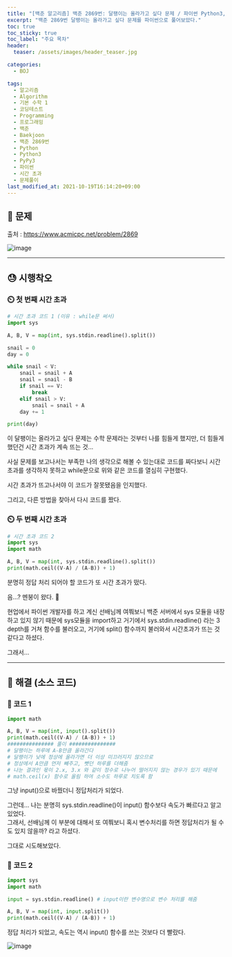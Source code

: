 ```yaml
---
title: "[백준 알고리즘] 백준 2869번: 달팽이는 올라가고 싶다 문제 / 파이썬 Python3, PyPy3"
excerpt: "백준 2869번 달팽이는 올라가고 싶다 문제를 파이썬으로 풀어보았다."
toc: true
toc_sticky: true
toc_label: "주요 목차"
header:
  teaser: /assets/images/header_teaser.jpg

categories:
  - BOJ

tags:
  - 알고리즘
  - Algorithm
  - 기본 수학 1
  - 코딩테스트
  - Programming
  - 프로그래밍
  - 백준
  - Baekjoon
  - 백준 2869번
  - Python
  - Python3
  - PyPy3
  - 파이썬
  - 시간 초과
  - 문제풀이
last_modified_at: 2021-10-19T16:14:20+09:00
---
```


## 🔔 문제

출처 : <https://www.acmicpc.net/problem/2869>

![image](https://user-images.githubusercontent.com/78403443/137861889-f23fa660-b6ab-4aa3-8ed6-979862792062.png)

---

## 😓 시행착오

### ⏲️ 첫 번째 시간 초과

```python
# 시간 초과 코드 1 (이유 : while문 써서) 
import sys

A, B, V = map(int, sys.stdin.readline().split())

snail = 0
day = 0

while snail < V:
    snail = snail + A
    snail = snail - B
    if snail == V:
        break
    elif snail > V:
        snail = snail + A
    day += 1

print(day)
```

이 달팽이는 올라가고 싶다 문제는 수학 문제라는 것부터 나를 힘들게 했지만, 더 힘들게 했던건 시간 초과가 계속 뜨는 것...

사실 문제를 보고나서는 부족한 나의 생각으로 해볼 수 있는대로 코드를 짜다보니 시간 초과를 생각하지 못하고 while문으로 위와 같은 코드를 열심히 구현했다.

시간 초과가 뜨고나서야 이 코드가 잘못됐음을 인지했다.

그리고, 다른 방법을 찾아서 다시 코드를 짰다.<br>

### ⏲️ 두 번째 시간 초과

```python
# 시간 초과 코드 2
import sys
import math

A, B, V = map(int, sys.stdin.readline().split())
print(math.ceil((V-A) / (A-B)) + 1)
```

분명히 정답 처리 되어야 할 코드가 또 시간 초과가 떴다.

음...? 멘붕이 왔다. 🤯

현업에서 파이썬 개발자를 하고 계신 선배님께 여쭤보니 백준 서버에서 sys 모듈을 내장하고 있지 않기 때문에 sys모듈을 import하고 거기에서 sys.stdin.readline() 라는 3 depth를 거쳐 함수를 불러오고, 거기에 split() 함수까지 불러와서 시간초과가 뜨는 것 같다고 하셨다.

그래서...

----

## 🔐 해결 (소스 코드)

### 🔑 코드 1

```python
import math

A, B, V = map(int, input().split())
print(math.ceil((V-A) / (A-B)) + 1)
############### 풀이 ###############
# 달팽이는 하루에 A-B만큼 올라간다
# 달팽이가 낮에 정상에 올라가면 더 이상 미끄러지지 않으므로
# 정상에서 A만큼 먼저 빼주고, 뺏던 하루를 더해줌
# 나눈 결과인 몫이 2.x, 3.x 와 같이 정수로 나누어 떨어지지 않는 경우가 있기 때문에
# math.ceil(x) 함수로 올림 하여 소수도 하루로 치도록 함
```

그냥 input()으로 바꿨더니 정답처리가 되었다. 

그런데... 나는 분명히 sys.stdin.readline()이 input() 함수보다 속도가 빠르다고 알고 있었다.<br>그래서, 선배님께 이 부분에 대해서 또 여쭤보니 혹시 변수처리를 하면 정답처리가 될 수도 있지 않을까? 라고 하셨다. 

그대로 시도해보았다.

### 🔑 코드 2

```python
import sys
import math

input = sys.stdin.readline() # input이란 변수명으로 변수 처리를 해줌

A, B, V = map(int, input.split())
print(math.ceil((V-A) / (A-B)) + 1)
```

정답 처리가 되었고, 속도는 역시 input() 함수를 쓰는 것보다 더 빨랐다.

![image](https://user-images.githubusercontent.com/78403443/137860837-6a79c2e1-04d1-4b50-9d41-4502666beefc.png)